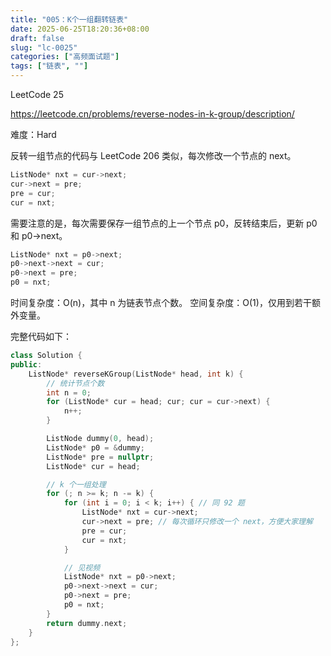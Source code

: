 ```yaml
---
title: "005：K个一组翻转链表"
date: 2025-06-25T18:20:36+08:00
draft: false
slug: "lc-0025"
categories: ["高频面试题"]
tags: ["链表", ""]
---
```


LeetCode 25

https://leetcode.cn/problems/reverse-nodes-in-k-group/description/

难度：Hard

反转一组节点的代码与 LeetCode 206 类似，每次修改一个节点的 next。

```cpp
ListNode* nxt = cur->next;
cur->next = pre;
pre = cur;
cur = nxt;
```

需要注意的是，每次需要保存一组节点的上一个节点 p0，反转结束后，更新 p0 和 p0->next。

```cpp
ListNode* nxt = p0->next;
p0->next->next = cur;
p0->next = pre;
p0 = nxt;
```

时间复杂度：O(n)，其中 n 为链表节点个数。
空间复杂度：O(1)，仅用到若干额外变量。

<!--more-->

完整代码如下：

```cpp
class Solution {
public:
    ListNode* reverseKGroup(ListNode* head, int k) {
        // 统计节点个数
        int n = 0;
        for (ListNode* cur = head; cur; cur = cur->next) {
            n++;
        }

        ListNode dummy(0, head);
        ListNode* p0 = &dummy;
        ListNode* pre = nullptr;
        ListNode* cur = head;

        // k 个一组处理
        for (; n >= k; n -= k) {
            for (int i = 0; i < k; i++) { // 同 92 题
                ListNode* nxt = cur->next;
                cur->next = pre; // 每次循环只修改一个 next，方便大家理解
                pre = cur;
                cur = nxt;
            }

            // 见视频
            ListNode* nxt = p0->next;
            p0->next->next = cur;
            p0->next = pre;
            p0 = nxt;
        }
        return dummy.next;
    }
};
```

